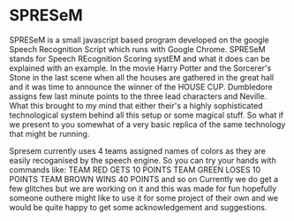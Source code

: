 # SPRESeM
SPRESeM is a small javascript based program developed on the google Speech Recognition Script which runs with Google Chrome.
SPRESeM stands for Speech REcognition Scoring systEM and what it does can be explained with an example.
In the movie Harry Potter and the Sorcerer's Stone in the last scene when all the houses are gathered in the great hall and it was time to announce the winner of the HOUSE CUP. 
Dumbledore assigns few last minute points to the three lead characters and Neville. What this brought to my mind that either their's a highly sophisticated technological system behind all this setup or some magical stuff.
So what if we present to you somewhat of a very basic replica of the same technology that might be running.

Spresem currently uses 4 teams assigned names of colors as they are easily recoganised by the speech engine.
So you can try your hands with commands like: 
TEAM RED GETS 10 POINTS
TEAM GREEN LOSES 10 POINTS
TEAM BROWN WINS 40 POINTS
and so on
Currently we do get a few glitches but we are working on it and this was made for fun hopefully someone outhere might like to use it for some project of their own and we would be quite happy to get some acknowledgement and suggestions.

